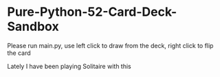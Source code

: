 # Pure-Python-52-Card-Deck-Sandbox


Please run main.py, use left click to draw from the deck, right click to flip the card

Lately I have been playing Solitaire with this
